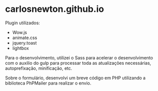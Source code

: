 # carlosnewton.github.io

Plugin utilizados:
- Wow.js
- animate.css
- jquery.toast
- lightbox


Para o desenvolvimento, utilizei o Sass para acelerar o desenvolvimento com o auxilio do gulp para processar toda as atualizações necessárias, autoprefixação, minificação, etc.

Sobre o formulário, desenvolvi um breve código em PHP utilizando a biblioteca PhPMailer para realizar o envio.
